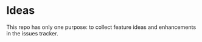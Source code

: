 # Ideas

This repo has only one purpose: to collect feature ideas and enhancements in the issues tracker. 
